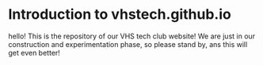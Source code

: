 # Introduction to vhstech.github.io
hello! This is the repository of our VHS tech club website! We are just in our construction and experimentation phase, so please stand by, ans this will get even better!
